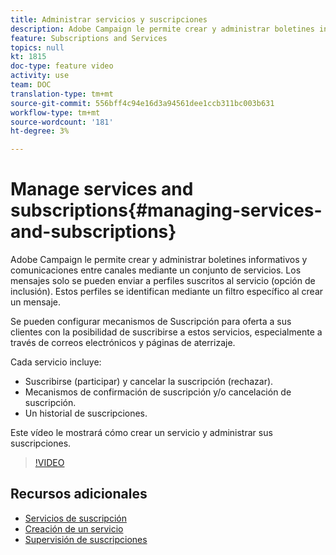 ```yaml
---
title: Administrar servicios y suscripciones
description: Adobe Campaign le permite crear y administrar boletines informativos y comunicaciones entre canales mediante un conjunto de servicios. Este vídeo le mostrará cómo crear un servicio y administrar sus suscripciones en Adobe Campaign Standard (ACS).
feature: Subscriptions and Services
topics: null
kt: 1815
doc-type: feature video
activity: use
team: DOC
translation-type: tm+mt
source-git-commit: 556bff4c94e16d3a94561dee1ccb311bc003b631
workflow-type: tm+mt
source-wordcount: '181'
ht-degree: 3%

---
```



# Manage services and subscriptions{#managing-services-and-subscriptions}

Adobe Campaign le permite crear y administrar boletines informativos y comunicaciones entre canales mediante un conjunto de servicios. Los mensajes solo se pueden enviar a perfiles suscritos al servicio (opción de inclusión). Estos perfiles se identifican mediante un filtro específico al crear un mensaje.

Se pueden configurar mecanismos de Suscripción para oferta a sus clientes con la posibilidad de suscribirse a estos servicios, especialmente a través de correos electrónicos y páginas de aterrizaje.

Cada servicio incluye:

* Suscribirse (participar) y cancelar la suscripción (rechazar).
* Mecanismos de confirmación de suscripción y/o cancelación de suscripción.
* Un historial de suscripciones.

Este vídeo le mostrará cómo crear un servicio y administrar sus suscripciones.

>[!VIDEO](https://video.tv.adobe.com/v/24673?quality=12)

## Recursos adicionales

* [Servicios de suscripción](https://docs.adobe.com/content/help/en/campaign-standard/using/managing-processes-and-data/data-management-activities/subscription-services.html)
* [Creación de un servicio](https://docs.adobe.com/content/help/en/campaign-standard/using/profiles-and-audiences/managing-subscriptions/creating-a-service.html)
* [Supervisión de suscripciones](https://docs.adobe.com/content/help/en/campaign-standard/using/profiles-and-audiences/managing-subscriptions/monitoring-subscriptions.html)

